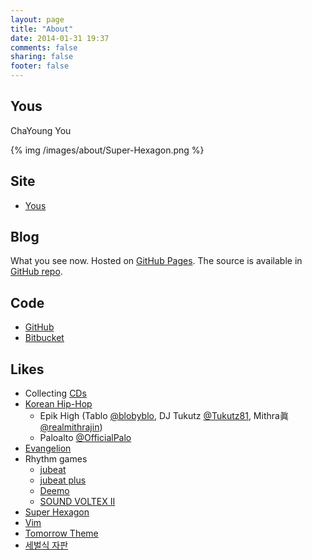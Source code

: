```yaml
---
layout: page
title: "About"
date: 2014-01-31 19:37
comments: false
sharing: false
footer: false
---
```


## Yous

ChaYoung You

{% img /images/about/Super-Hexagon.png %}

## Site

- [Yous](http://yous.be)

## Blog

What you see now. Hosted on [GitHub Pages][]. The source is available in [GitHub repo][].

[GitHub Pages]: http://pages.github.com
[GitHub repo]: https://github.com/yous/yous.github.io

## Code

- [GitHub](https://github.com/yous)
- [Bitbucket](https://bitbucket.org/yous)

## Likes

- Collecting [CDs](/about/cds)
- [Korean Hip-Hop](http://hiphopplaya.com)
    - Epik High (Tablo [@blobyblo][], DJ Tukutz [@Tukutz81][], Mithra眞 [@realmithrajin][])
    - Paloalto [@OfficialPalo][]
- [Evangelion](http://www.evangelion.co.jp)
- Rhythm games
    - [jubeat](http://s.ubit.info/yous)
    - [jubeat plus](https://itunes.apple.com/jp/app/jubeat-plus/id395192484?mt=8)
    - [Deemo](http://www.rayark.com/g/deemo/)
    - [SOUND VOLTEX II](http://p.eagate.573.jp/game/sdvx/ii/p/)
- [Super Hexagon](http://superhexagon.com)
- [Vim](http://www.vim.org)
- [Tomorrow Theme](https://github.com/chriskempson/tomorrow-theme)
- [세벌식 자판](http://ko.wikipedia.org/wiki/세벌식_자판)

[@blobyblo]: https://twitter.com/blobyblo
[@Tukutz81]: https://twitter.com/Tukutz81
[@realmithrajin]: https://twitter.com/realmithrajin
[@OfficialPalo]: https://twitter.com/OfficialPalo
